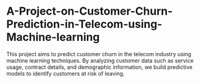 # A-Project-on-Customer-Churn-Prediction-in-Telecom-using-Machine-learning
This project aims to predict customer churn in the telecom industry using machine learning techniques. By analyzing customer data such as service usage, contract details, and demographic information, we build predictive models to identify customers at risk of leaving.
